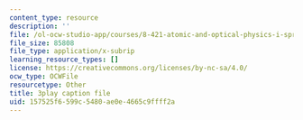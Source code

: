 ```yaml
---
content_type: resource
description: ''
file: /ol-ocw-studio-app/courses/8-421-atomic-and-optical-physics-i-spring-2014/157525f6599c5480ae0e4665c9ffff2a_Fnsu19QD1D8.vtt
file_size: 85808
file_type: application/x-subrip
learning_resource_types: []
license: https://creativecommons.org/licenses/by-nc-sa/4.0/
ocw_type: OCWFile
resourcetype: Other
title: 3play caption file
uid: 157525f6-599c-5480-ae0e-4665c9ffff2a
---
```

